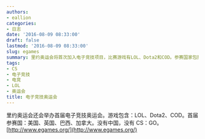 ```yaml
---
authors:
- eallion
categories:
- 日志
date: '2016-08-09 08:33:00'
draft: false
lastmod: '2016-08-09 08:33:00'
slug: egames
summary: 里约奥运会将首次加入电子竞技项目，比赛游戏有LOL、Dota2和COD。参赛国家包括美国、英国、巴西和加拿大，但中国未参与，CS:GO也不在比赛项目中。
tags:
- CS
- 电子竞技
- 电竞
- LOL
- 奥运会
title: 电子竞技奥运会
---
```


里约奥运会还会举办首届电子竞技奥运会。游戏包含：LOL、Dota2、COD。首届参赛国：美国、英国、巴西、加拿大。没有中国，没有 CS：GO。[http://www.egames.org/](http://www.egames.org/)